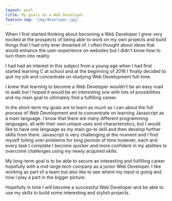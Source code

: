 ```yaml
---
layout: post
title: My goals as a Web Developer
feature-img: "img/developer.jpg"
---
```

When I first started thinking about becoming a Web Developer I grew very excited at the prospects of being able to work on my own projects and build things that I had only ever dreamed of.  I often thought about ideas that would enhance the user-experience on websites but I didn’t know how to turn them into reality.

I had had an interest in this subject from a young age when I had first started learning C at school and at the beginning of 2016 I finally decided to quit my job and concentrate on studying Web Development full-time.

I knew that learning to become a Web Developer wouldn’t be an easy road to walk but I hoped it would be an interesting one with lots of possibilities and my main goal to ultimately find a fulfilling career.

In the short-term my goals are to learn as much as I can about the full process of Web Development and to concentrate on learning Javascript as a main language.  I know that there are many different programming languages, all with their own unique uses and characteristics, but I would like to have one language as my main go-to skill and then develop further skills from there.  Javascript is very challenging at the moment and I find myself toiling over problems for long periods of time however, each and every task I complete I become quicker and more confident in my abilities to overcome challenges using my newly acquired skills.

My long-term goal is to be able to secure an interesting and fulfilling career hopefully with a mid-large tech company as a junior Web Developer.  I like working as part of a team but also like to see where my input is going and how I play a part in the bigger picture.

Hopefully in time I will become a successful Web Developer and be able to use my skills to build some interesting and stylish projects.